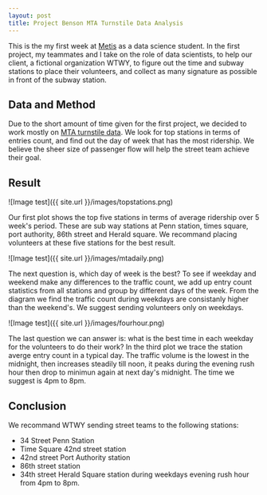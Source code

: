 ```yaml
---
layout: post
title: Project Benson MTA Turnstile Data Analysis
---
```


This is the my first week at [Metis](http://thisismetis.com) as a data science student. In the first project, my teammates and I take on the role of data scientists, to help our client, a fictional organization WTWY, to figure out the time and subway stations to place their volunteers, and collect as many signature as possible in front of the subway station.

## Data and Method

Due to the short amount of time given for the first project, we decided to work mostly on [MTA turnstile data](http://web.mta.info/developers/turnstile.html). We look for top stations in terms of entries count, and find out the day of week that has the most ridership. We believe the sheer size of passenger flow will help the street team achieve their goal.

## Result

![Image test]({{ site.url }}/images/topstations.png)

Our first plot shows the top five stations in terms of average ridership over 5 week's period. These are sub way stations at Penn station, times square, port authority, 86th street and Herald square. We recommand placing volunteers at these five stations for the best result. 

![Image test]({{ site.url }}/images/mtadaily.png)

The next question is, which day of week is the best? To see if weekday and weekend make any differences to the traffic count, we add up entry count statistics from all stations and group by different days of the week. From the diagram we find the traffic count during weekdays are consistanly higher than the weekend's. We suggest sending volunteers only on weekdays. 

![Image test]({{ site.url }}/images/fourhour.png)

The last question we can answer is: what is the best time in each weekday for the volunteers to do their work? In the third plot we trace the station averge entry count in a typical day. The traffic volume is the lowest in the midnight, then increases steadily till noon, it peaks during the evening rush hour then drop to minimun again at next day's midnight. The time we suggest is 4pm to 8pm.

## Conclusion

We recommand WTWY sending street teams to the following stations:
* 34 Street Penn Station
* Time Square 42nd street station
* 42nd street Port Authority station
* 86th street station
* 34th street Herald Square station
during weekdays evening rush hour from 4pm to 8pm. 
